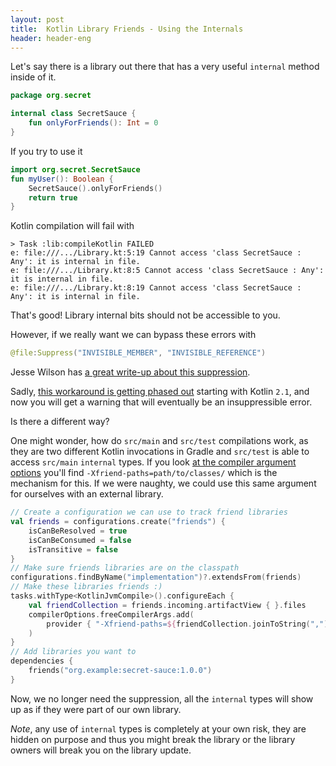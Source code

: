 ```yaml
---
layout: post
title:  Kotlin Library Friends - Using the Internals
header: header-eng
---
```


Let's say there is a library out there that has a very useful `internal` method inside of it.

```kotlin
package org.secret

internal class SecretSauce {
    fun onlyForFriends(): Int = 0
}
```

If you try to use it
```kotlin
import org.secret.SecretSauce
fun myUser(): Boolean {
    SecretSauce().onlyForFriends()
    return true
}
```

Kotlin compilation will fail with
```
> Task :lib:compileKotlin FAILED
e: file:///.../Library.kt:5:19 Cannot access 'class SecretSauce : Any': it is internal in file.
e: file:///.../Library.kt:8:5 Cannot access 'class SecretSauce : Any': it is internal in file.
e: file:///.../Library.kt:8:19 Cannot access 'class SecretSauce : Any': it is internal in file.
```

That's good! Library internal bits should not be accessible to you.

However, if we really want we can bypass these errors with
```kotlin
@file:Suppress("INVISIBLE_MEMBER", "INVISIBLE_REFERENCE")
```
Jesse Wilson has [a great write-up about this suppression](https://publicobject.com/2024/01/30/internal-visibility/).

Sadly, [this workaround is getting phased out](https://youtrack.jetbrains.com/issue/KT-60866) starting with
Kotlin `2.1`, and now you will get a warning that will eventually be an insuppressible error.

Is there a different way?

One might wonder, how do `src/main` and `src/test` compilations work, as they are two different Kotlin invocations in
Gradle and `src/test` is able to access `src/main` `internal` types. If you look [at the compiler argument options](https://github.com/JetBrains/kotlin/blob/2.1.0/compiler/cli/cli-common/src/org/jetbrains/kotlin/cli/common/arguments/K2JVMCompilerArguments.kt#L520)
you'll find `-Xfriend-paths=path/to/classes/` which is the mechanism for this. If we were naughty, we could use this
same argument for ourselves with an external library.

```kotlin
// Create a configuration we can use to track friend libraries
val friends = configurations.create("friends") {
    isCanBeResolved = true
    isCanBeConsumed = false
    isTransitive = false
}
// Make sure friends libraries are on the classpath
configurations.findByName("implementation")?.extendsFrom(friends)
// Make these libraries friends :) 
tasks.withType<KotlinJvmCompile>().configureEach {
    val friendCollection = friends.incoming.artifactView { }.files
    compilerOptions.freeCompilerArgs.add(
        provider { "-Xfriend-paths=${friendCollection.joinToString(",")}"}
    )
}
// Add libraries you want to 
dependencies {
    friends("org.example:secret-sauce:1.0.0")
}
```

Now, we no longer need the suppression, all the `internal` types will show up as if they were part of our own library.

*Note*, any use of `internal` types is completely at your own risk, they are hidden on purpose and thus you might break
the library or the library owners will break you on the library update.
